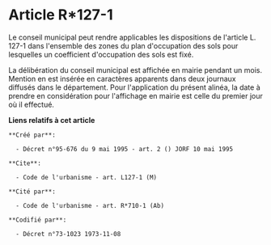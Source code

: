 # Article R*127-1

Le conseil municipal peut rendre applicables les dispositions de l'article L. 127-1 dans l'ensemble des zones du plan
d'occupation des sols pour lesquelles un coefficient d'occupation des sols est fixé.

La délibération du conseil municipal est affichée en mairie pendant un mois. Mention en est insérée en caractères apparents
dans deux journaux diffusés dans le département. Pour l'application du présent alinéa, la date à prendre en considération
pour l'affichage en mairie est celle du premier jour où il effectué.

**Liens relatifs à cet article**

	**Créé par**:

	  - Décret n°95-676 du 9 mai 1995 - art. 2 () JORF 10 mai 1995

	**Cite**:

	  - Code de l'urbanisme - art. L127-1 (M)

	**Cité par**:

	  - Code de l'urbanisme - art. R*710-1 (Ab)

	**Codifié par**:

	  - Décret n°73-1023 1973-11-08

